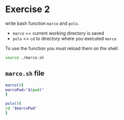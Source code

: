 # Exercise 2

write bash function `marco` and `polo`.
* `marco` == current working directory is saved
* `polo` == `cd` to directory where you executed `marco`

To use the function you must reload them on the shell.
```bash
source ./marco.sh
```

## `marco.sh` file

```bash
marco(){
marcoPwd="$(pwd)"
}

polo(){
cd "$marcoPwd"
}
```
